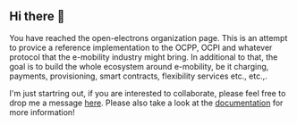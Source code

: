 ## Hi there 👋

You have reached the open-electrons organization page. This is an attempt to provice a reference implementation to the OCPP, OCPI and whatever protocol that the e-mobility industry might bring. In additional to that, the goal is to build the whole ecosystem around e-mobility, be it charging, payments, provisioning, smart contracts, flexibility services etc., etc.,.

I'm just startring out, if you are interested to collaborate, please feel free to drop me a message [here](https://github.com/orgs/open-electrons/discussions/1). Please also take a look at the [documentation](https://open-electrons.github.io/home/) for more information!

<!--

**Here are some ideas to get you started:**

🙋‍♀️ A short introduction - what is your organization all about?
🌈 Contribution guidelines - how can the community get involved?
👩‍💻 Useful resources - where can the community find your docs? Is there anything else the community should know?
🍿 Fun facts - what does your team eat for breakfast?
🧙 Remember, you can do mighty things with the power of [Markdown](https://docs.github.com/github/writing-on-github/getting-started-with-writing-and-formatting-on-github/basic-writing-and-formatting-syntax)
-->
